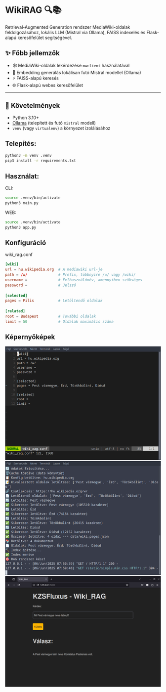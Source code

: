# WikiRAG 🔍📚

Retrieval-Augmented Generation rendszer MediaWiki-oldalak feldolgozásához, lokális LLM (Mistral via Ollama), FAISS indexelés és Flask-alapú keresőfelület segítségével.

## ✨ Főbb jellemzők

- 🕸️ MediaWiki-oldalak lekérdezése `mwclient` használatával
- 🧠 Embedding generálás lokálisan futó Mistral modellel (Ollama)
- ⚡ FAISS-alapú keresés
- 🌐 Flask-alapú webes keresőfelület 

---

## 🧰 Követelmények

- Python 3.10+
- [Ollama](https://ollama.com/) (telepített és futó `mistral` modell)
- `venv` (vagy `virtualenv`) a környezet izolálásához


## Telepítés:
```bash
python3 -m venv .venv
pip3 install -r requirements.txt
```

## Használat:

CLI:
```bash
source .venv/bin/activate
python3 main.py
```

WEB:
```bash
source .venv/bin/activate
python3 app.py
```

## Konfiguráció

wiki_rag.conf

```conf
[wiki]
url = hu.wikipedia.org  # A mediawiki url-je
path = /w/              # Prefix, többnyire /w/ vagy /wiki/
username =              # Felhasználónév, amennyiben szükséges
password =              # Jelszó

[selected]
pages = Pilis           # Letöltendő oldalak

[related]
root = Budapest         # További oldalak 
limit = 50              # Oldalak maximális száma
```
## Képernyőképek

![config](images/config.png)
![loading](images/cli_load.png)
![web](images/web.png)